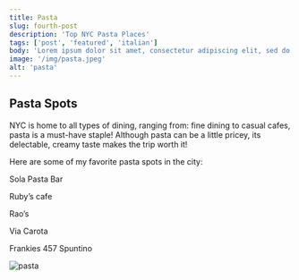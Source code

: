 ```yaml
---
title: Pasta
slug: fourth-post
description: 'Top NYC Pasta Places'
tags: ['post', 'featured', 'italian']
body: 'Lorem ipsum dolor sit amet, consectetur adipiscing elit, sed do eiusmod tempor incididunt ut labore et dolore magna aliqua. Ut enim ad minim veniam, quis nostrud exercitation ullamco laboris nisi ut aliquip ex ea commodo consequat. Duis aute irure dolor in reprehenderit in voluptate velit esse cillum dolore eu fugiat nulla pariatur. Excepteur sint occaecat cupidatat non proident, sunt in culpa qui officia deserunt mollit anim id est laborum.'
image: '/img/pasta.jpeg'
alt: 'pasta'
---
```


## Pasta Spots

NYC is home to all types of dining, ranging from: fine dining to casual cafes, pasta is a must-have staple! Although pasta can be a little pricey, its delectable, creamy taste makes the trip worth it!

Here are some of my favorite pasta spots in the city:

Sola Pasta Bar

Ruby’s cafe

Rao’s

Via Carota

Frankies 457 Spuntino

![pasta](/img/pasta.jpeg)
